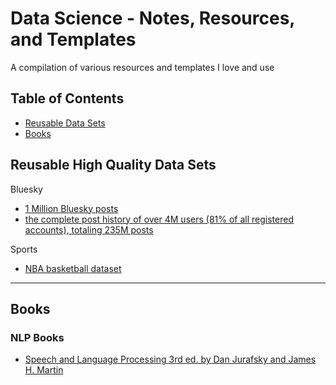 # Data Science - Notes, Resources, and Templates

A compilation of various resources and templates I love and use

## Table of Contents
* [Reusable Data Sets](#reusable-data-sets)
* [Books](#books)

## Reusable High Quality Data Sets

Bluesky
* [1 Million Bluesky posts](https://huggingface.co/datasets/noteuclaise/bluesky_1M_metaposts)
* [the complete post history of over 4M users (81% of all registered accounts), totaling 235M posts](https://zenodo.org/records/11082879)

Sports
* [NBA basketball dataset](https://www.kaggle.com/datasets/wyattowalsh/basketball?resource=download)

---
## Books

### NLP Books
* [Speech and Language Processing 3rd ed. by Dan Jurafsky and James H. Martin](https://web.stanford.edu/~jurafsky/slp3/)

